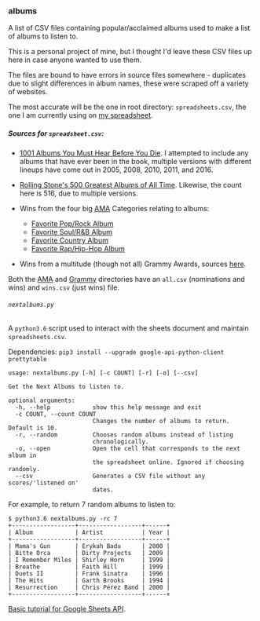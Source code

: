 ### albums
A list of CSV files containing popular/acclaimed albums used to make a list of albums to listen to.

This is a personal project of mine, but I thought I'd leave these CSV files up here in case anyone wanted to use them.

The files are bound to have errors in source files somewhere - duplicates due to slight differences in album names, these were scraped off a variety of websites.

The most accurate will be the one in root directory: `spreadsheets.csv`, the one I am currently using on [my spreadsheet](https://docs.google.com/spreadsheets/d/12htSAMg67czl8cpkj1mX0TuAFvqL_PJLI4hv1arG5-M/edit#gid=1451660661).

##### Sources for `spreadsheet.csv`:

* [1001 Albums You Must Hear Before You Die](https://en.wikipedia.org/wiki/1001_Albums_You_Must_Hear_Before_You_Die). I attempted to include any albums that have ever been in the book, multiple versions with different lineups have come out in 2005, 2008, 2010, 2011, and 2016.

* [Rolling Stone's 500 Greatest Albums of All Time](https://en.wikipedia.org/wiki/Rolling_Stone%27s_500_Greatest_Albums_of_All_Time). Likewise, the count here is 516, due to multiple versions.

* Wins from the four big [AMA](https://en.wikipedia.org/wiki/American_Music_Award) Categories relating to albums: 
    * [Favorite Pop/Rock Album](https://en.wikipedia.org/wiki/American_Music_Award_for_Favorite_Pop/Rock_Album)
    * [Favorite Soul/R&B Album](https://en.wikipedia.org/wiki/American_Music_Award_for_Favorite_Soul/R%26B_Album)
    * [Favorite Country Album](https://en.wikipedia.org/wiki/American_Music_Award_for_Favorite_Country_Album)
    * [Favorite Rap/Hip-Hop Album](https://en.wikipedia.org/wiki/American_Music_Award_for_Favorite_Rap/Hip-Hop_Album)

* Wins from a multitude (though not all) Grammy Awards, sources [here](https://github.com/seanbrecke/albums/tree/master/src/Grammy).

Both the [AMA](https://github.com/seanbrecke/albums/tree/master/src/AMA) and [Grammy](https://github.com/seanbrecke/albums/tree/master/src/Grammy) directories have an `all.csv` (nominations and wins) and `wins.csv` (just wins) file. 

###### `nextalbums.py`

A `python3.6` script used to interact with the sheets document and maintain `spreadsheets.csv`.

Dependencies: `pip3 install --upgrade google-api-python-client prettytable`


```
usage: nextalbums.py [-h] [-c COUNT] [-r] [-o] [--csv]

Get the Next Albums to listen to.

optional arguments:
  -h, --help            show this help message and exit
  -c COUNT, --count COUNT
                        Changes the number of albums to return. Default is 10.
  -r, --random          Chooses random albums instead of listing
                        chronologically.
  -o, --open            Open the cell that corresponds to the next album in
                        the spreadsheet online. Ignored if choosing randomly.
  --csv                 Generates a CSV file without any scores/'listened on'
                        dates.
```

For example, to return 7 random albums to listen to: 
```
$ python3.6 nextalbums.py -rc 7
+------------------+------------------+------+
| Album            | Artist           | Year |
+------------------+------------------+------+
| Mama's Gun       | Erykah Badu      | 2000 |
| Bitte Orca       | Dirty Projects   | 2009 |
| I Remember Miles | Shirley Horn     | 1999 |
| Breathe          | Faith Hill       | 1999 |
| Duets II         | Frank Sinatra    | 1996 |
| The Hits         | Garth Brooks     | 1994 |
| Resurrection     | Chris Pérez Band | 2000 |
+------------------+------------------+------+
```

[Basic tutorial for Google Sheets API](https://developers.google.com/sheets/api/quickstart/python).
